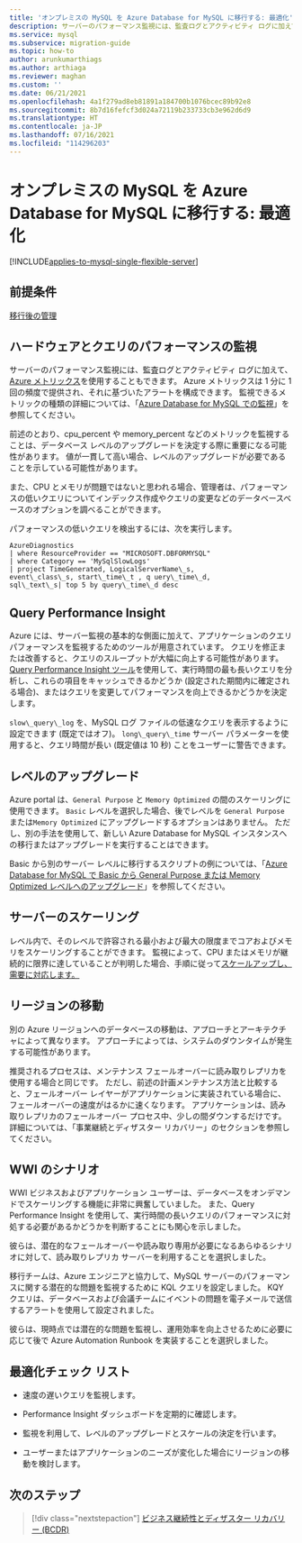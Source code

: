 ```yaml
---
title: 'オンプレミスの MySQL を Azure Database for MySQL に移行する: 最適化'
description: サーバーのパフォーマンス監視には、監査ログとアクティビティ ログに加えて、Azure メトリックスを使用することもできます。
ms.service: mysql
ms.subservice: migration-guide
ms.topic: how-to
author: arunkumarthiags
ms.author: arthiaga
ms.reviewer: maghan
ms.custom: ''
ms.date: 06/21/2021
ms.openlocfilehash: 4a1f279ad8eb81891a184700b1076bcec89b92e8
ms.sourcegitcommit: 8b7d16fefcf3d024a72119b233733cb3e962d6d9
ms.translationtype: HT
ms.contentlocale: ja-JP
ms.lasthandoff: 07/16/2021
ms.locfileid: "114296203"
---
```

# <a name="migrate-mysql-on-premises-to-azure-database-for-mysql-optimization"></a>オンプレミスの MySQL を Azure Database for MySQL に移行する: 最適化

[!INCLUDE[applies-to-mysql-single-flexible-server](../../includes/applies-to-mysql-single-flexible-server.md)]

## <a name="prerequisites"></a>前提条件

[移行後の管理](10-post-migration-management.md)

## <a name="monitoring-hardware-and-query-performance"></a>ハードウェアとクエリのパフォーマンスの監視

サーバーのパフォーマンス監視には、監査ログとアクティビティ ログに加えて、[Azure メトリックス](../../../azure-monitor/essentials/data-platform-metrics.md)を使用することもできます。 Azure メトリックスは 1 分に 1 回の頻度で提供され、それに基づいたアラートを構成できます。 監視できるメトリックの種類の詳細については、「[Azure Database for MySQL での監視](../../concepts-monitoring.md)」を参照してください。

前述のとおり、cpu\_percent や memory\_percent などのメトリックを監視することは、データベース レベルのアップグレードを決定する際に重要になる可能性があります。 値が一貫して高い場合、レベルのアップグレードが必要であることを示している可能性があります。

また、CPU とメモリが問題ではないと思われる場合、管理者は、パフォーマンスの低いクエリについてインデックス作成やクエリの変更などのデータベースベースのオプションを調べることができます。

パフォーマンスの低いクエリを検出するには、次を実行します。

```
AzureDiagnostics
| where ResourceProvider == "MICROSOFT.DBFORMYSQL"
| where Category == 'MySqlSlowLogs'
| project TimeGenerated, LogicalServerName\_s, 
event\_class\_s, start\_time\_t , q uery\_time\_d, 
sql\_text\_s| top 5 by query\_time\_d desc
```

## <a name="query-performance-insight"></a>Query Performance Insight

Azure には、サーバー監視の基本的な側面に加えて、アプリケーションのクエリ パフォーマンスを監視するためのツールが用意されています。 クエリを修正または改善すると、クエリのスループットが大幅に向上する可能性があります。 [Query Performance Insight ツール](../../concepts-query-performance-insight.md)を使用して、実行時間の最も長いクエリを分析し、これらの項目をキャッシュできるかどうか (設定された期間内に確定される場合)、またはクエリを変更してパフォーマンスを向上できるかどうかを決定します。

`slow\_query\_log` を、MySQL ログ ファイルの低速なクエリを表示するように設定できます (既定ではオフ)。 `long\_query\_time` サーバー パラメーターを使用すると、クエリ時間が長い (既定値は 10 秒) ことをユーザーに警告できます。

## <a name="upgrading-the-tier"></a>レベルのアップグレード

Azure portal は、`General Purpose` と `Memory Optimized` の間のスケーリングに使用できます。 `Basic` レベルを選択した場合、後でレベルを `General Purpose` または`Memory Optimized` にアップグレードするオプションはありません。 ただし、別の手法を使用して、新しい Azure Database for MySQL インスタンスへの移行またはアップグレードを実行することはできます。

Basic から別のサーバー レベルに移行するスクリプトの例については、「[Azure Database for MySQL で Basic から General Purpose または Memory Optimized レベルへのアップグレード](https://techcommunity.microsoft.com/t5/azure-database-for-mysql/upgrade-from-basic-to-general-purpose-or-memory-optimized-tiers/ba-p/830404)」を参照してください。

## <a name="scale-the-server"></a>サーバーのスケーリング

レベル内で、そのレベルで許容される最小および最大の限度までコアおよびメモリをスケーリングすることができます。 監視によって、CPU またはメモリが継続的に限界に達していることが判明した場合、手順に従って[スケールアップし、需要に対応します。](https://techcommunity.microsoft.com/t5/azure-database-for-mysql/upgrade-from-basic-to-general-purpose-or-memory-optimized-tiers/ba-p/830404)

## <a name="moving-regions"></a>リージョンの移動

別の Azure リージョンへのデータベースの移動は、アプローチとアーキテクチャによって異なります。 アプローチによっては、システムのダウンタイムが発生する可能性があります。

推奨されるプロセスは、メンテナンス フェールオーバーに読み取りレプリカを使用する場合と同じです。 ただし、前述の計画メンテナンス方法と比較すると、フェールオーバー レイヤーがアプリケーションに実装されている場合に、フェールオーバーの速度がはるかに速くなります。 アプリケーションは、読み取りレプリカのフェールオーバー プロセス中、少しの間ダウンするだけです。 詳細については、「事業継続とディザスター リカバリー」のセクションを参照してください。

## <a name="wwi-scenario"></a>WWI のシナリオ

WWI ビジネスおよびアプリケーション ユーザーは、データベースをオンデマンドでスケーリングする機能に非常に興奮していました。 また、Query Performance Insight を使用して、実行時間の長いクエリのパフォーマンスに対処する必要があるかどうかを判断することにも関心を示しました。

彼らは、潜在的なフェールオーバーや読み取り専用が必要になるあらゆるシナリオに対して、読み取りレプリカ サーバーを利用することを選択しました。

移行チームは、Azure エンジニアと協力して、MySQL サーバーのパフォーマンスに関する潜在的な問題を監視するために KQL クエリを設定しました。 KQY クエリは、データベースおよび会議チームにイベントの問題を電子メールで送信するアラートを使用して設定されました。

彼らは、現時点では潜在的な問題を監視し、運用効率を向上させるために必要に応じて後で Azure Automation Runbook を実装することを選択しました。

## <a name="optimization-checklist"></a>最適化チェック リスト

  - 速度の遅いクエリを監視します。

  - Performance Insight ダッシュボードを定期的に確認します。

  - 監視を利用して、レベルのアップグレードとスケールの決定を行います。

  - ユーザーまたはアプリケーションのニーズが変化した場合にリージョンの移動を検討します。  


## <a name="next-steps"></a>次のステップ

> [!div class="nextstepaction"]
> [ビジネス継続性とディザスター リカバリー (BCDR)](./12-business-continuity-and-disaster-recovery.md)